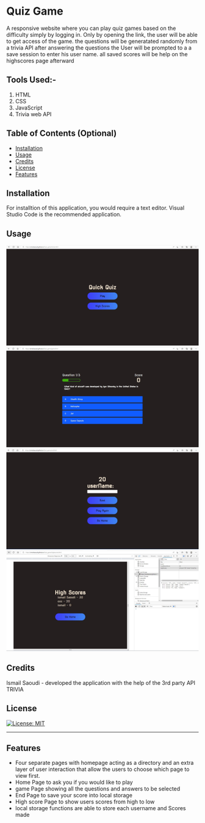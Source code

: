 # Quiz Game

A responsive website where you can play quiz games based on the difficulty simply by logging in.
Only by opening the link, the user will be able to get access of the game. the questions will be generatated randomly from a trivia API
after answering the questions the User will be prompted to a a save session to enter his user name. all saved scores will be help on the highscores page afterward 

## Tools Used:-
1. HTML
2. CSS
3. JavaScript 
4. Trivia web API
 

## Table of Contents (Optional)

- [Installation](#installation)
- [Usage](#usage)
- [Credits](#credits)
- [License](#license)
- [Features](#features)

## Installation

For installtion of this application, you would require a text editor. Visual Studio Code is the recommended application. 

## Usage

![Alt text](./assets/homepage.jpg)
![Alt text](./assets/gamePage.jpg)
![Alt text](./assets/saveScore.jpg)
![Alt text](./assets/highscore_localStorage.jpg)
## Credits

Ismail Saoudi - developed the application with the help of the 3rd party API TRIVIA


## License

[![License: MIT](https://img.shields.io/badge/License-MIT-yellow.svg)](https://opensource.org/licenses/MIT)

---

## Features

* Four separate pages with homepage acting as a directory and an extra layer of user interaction that allow the users to choose which page to view first. 
* Home Page to ask you if you would like to play 
* game Page showing all the questions and answers to be selected 
* End Page to save your score into local storage
* High score Page to show users scores from high to low
* local storage functions are able to store each username and Scores made
